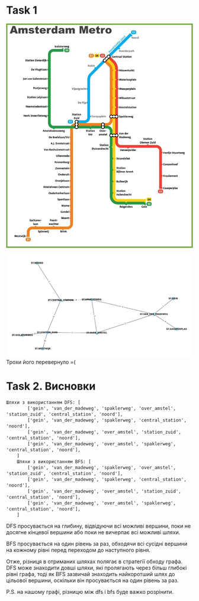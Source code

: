 # Task 1
![Амстердам метро](метро_амстердам.jpg)

![Побудований граф](amsterdam_graph.png)
Трохи його перевернуло =(

# Task 2. Висновки
```
Шляхи з використанням DFS: [
        ['gein', 'van_der_madeweg', 'spaklerweg', 'over_amstel', 'station_zuid', 'central_station', 'noord'], 
        ['gein', 'van_der_madeweg', 'spaklerweg', 'central_station', 'noord'], 
        ['gein', 'van_der_madeweg', 'over_amstel', 'station_zuid', 'central_station', 'noord'], 
        ['gein', 'van_der_madeweg', 'over_amstel', 'spaklerweg', 'central_station', 'noord'],
    ]
    Шляхи з використанням BFS: [
        ['gein', 'van_der_madeweg', 'spaklerweg', 'over_amstel', 'station_zuid', 'central_station', 'noord'],
        ['gein', 'van_der_madeweg', 'spaklerweg', 'central_station', 'noord'], 
        ['gein', 'van_der_madeweg', 'over_amstel', 'station_zuid', 'central_station', 'noord'], 
        ['gein', 'van_der_madeweg', 'over_amstel', 'spaklerweg', 'central_station', 'noord'], 
    ]
``` 
DFS просувається на глибину, відвідуючи всі можливі вершини, поки не досягне кінцевої вершини або поки не вичерпає всі можливі шляхи. 

BFS просувається на один рівень за раз, обходячи всі сусідні вершини на кожному рівні перед переходом до наступного рівня. 

Отже, різниця в отриманих шляхах полягає в стратегії обходу графа. 
DFS може знаходити довші шляхи, які пролягають через більш глибокі рівні графа, 
тоді як BFS зазвичай знаходить найкоротший шлях до цільової вершини, оскільки він просувається на один рівень за раз.

P.S.
на нашому графі, різницю між dfs і bfs буде важко розрінити.
